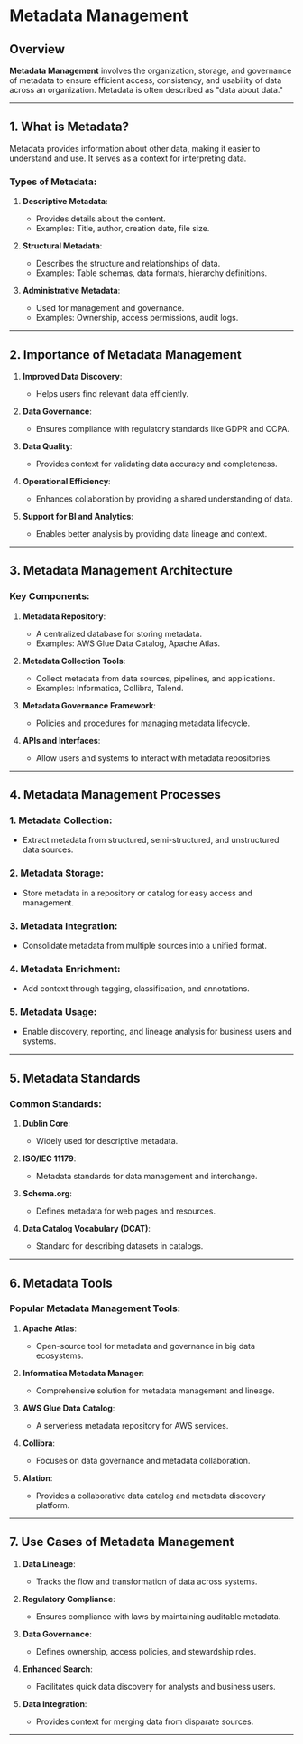 # Metadata Management

## Overview
**Metadata Management** involves the organization, storage, and governance of metadata to ensure efficient access, consistency, and usability of data across an organization. Metadata is often described as "data about data."

---

## **1. What is Metadata?**
Metadata provides information about other data, making it easier to understand and use. It serves as a context for interpreting data.

### Types of Metadata:
1. **Descriptive Metadata**:
   - Provides details about the content.
   - Examples: Title, author, creation date, file size.

2. **Structural Metadata**:
   - Describes the structure and relationships of data.
   - Examples: Table schemas, data formats, hierarchy definitions.

3. **Administrative Metadata**:
   - Used for management and governance.
   - Examples: Ownership, access permissions, audit logs.

---

## **2. Importance of Metadata Management**
1. **Improved Data Discovery**:
   - Helps users find relevant data efficiently.
   
2. **Data Governance**:
   - Ensures compliance with regulatory standards like GDPR and CCPA.

3. **Data Quality**:
   - Provides context for validating data accuracy and completeness.

4. **Operational Efficiency**:
   - Enhances collaboration by providing a shared understanding of data.

5. **Support for BI and Analytics**:
   - Enables better analysis by providing data lineage and context.

---

## **3. Metadata Management Architecture**
### Key Components:
1. **Metadata Repository**:
   - A centralized database for storing metadata.
   - Examples: AWS Glue Data Catalog, Apache Atlas.

2. **Metadata Collection Tools**:
   - Collect metadata from data sources, pipelines, and applications.
   - Examples: Informatica, Collibra, Talend.

3. **Metadata Governance Framework**:
   - Policies and procedures for managing metadata lifecycle.

4. **APIs and Interfaces**:
   - Allow users and systems to interact with metadata repositories.

---

## **4. Metadata Management Processes**
### 1. **Metadata Collection**:
   - Extract metadata from structured, semi-structured, and unstructured data sources.

### 2. **Metadata Storage**:
   - Store metadata in a repository or catalog for easy access and management.

### 3. **Metadata Integration**:
   - Consolidate metadata from multiple sources into a unified format.

### 4. **Metadata Enrichment**:
   - Add context through tagging, classification, and annotations.

### 5. **Metadata Usage**:
   - Enable discovery, reporting, and lineage analysis for business users and systems.

---

## **5. Metadata Standards**
### Common Standards:
1. **Dublin Core**:
   - Widely used for descriptive metadata.
   
2. **ISO/IEC 11179**:
   - Metadata standards for data management and interchange.

3. **Schema.org**:
   - Defines metadata for web pages and resources.

4. **Data Catalog Vocabulary (DCAT)**:
   - Standard for describing datasets in catalogs.

---

## **6. Metadata Tools**
### Popular Metadata Management Tools:
1. **Apache Atlas**:
   - Open-source tool for metadata and governance in big data ecosystems.

2. **Informatica Metadata Manager**:
   - Comprehensive solution for metadata management and lineage.

3. **AWS Glue Data Catalog**:
   - A serverless metadata repository for AWS services.

4. **Collibra**:
   - Focuses on data governance and metadata collaboration.

5. **Alation**:
   - Provides a collaborative data catalog and metadata discovery platform.

---

## **7. Use Cases of Metadata Management**
1. **Data Lineage**:
   - Tracks the flow and transformation of data across systems.

2. **Regulatory Compliance**:
   - Ensures compliance with laws by maintaining auditable metadata.

3. **Data Governance**:
   - Defines ownership, access policies, and stewardship roles.

4. **Enhanced Search**:
   - Facilitates quick data discovery for analysts and business users.

5. **Data Integration**:
   - Provides context for merging data from disparate sources.

---



